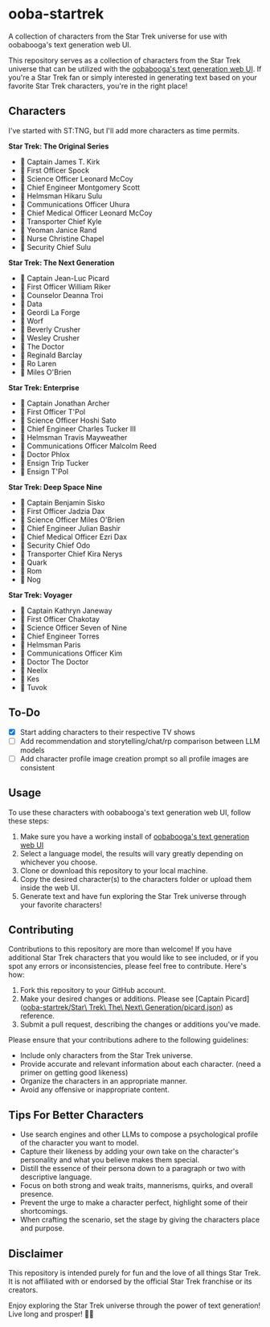 # ooba-startrek
A collection of characters from the Star Trek universe for use with oobabooga's text generation web UI.

This repository serves as a collection of characters from the Star Trek universe that can be utilized with the [oobabooga's text generation web UI](https://github.com/oobabooga/text-generation-webui). If you're a Star Trek fan or simply interested in generating text based on your favorite Star Trek characters, you're in the right place!

## Characters

I've started with ST:TNG, but I'll add more characters as time permits.

**Star Trek: The Original Series**

* 🚧 Captain James T. Kirk
* 🚧 First Officer Spock
* 🚧 Science Officer Leonard McCoy
* 🚧 Chief Engineer Montgomery Scott
* 🚧 Helmsman Hikaru Sulu
* 🚧 Communications Officer Uhura
* 🚧 Chief Medical Officer Leonard McCoy
* 🚧 Transporter Chief Kyle
* 🚧 Yeoman Janice Rand
* 🚧 Nurse Christine Chapel
* 🚧 Security Chief Sulu

**Star Trek: The Next Generation**

* 🖖 Captain Jean-Luc Picard
* 🖖 First Officer William Riker
* 🖖 Counselor Deanna Troi
* 🖖 Data
* 🖖 Geordi La Forge
* 🖖 Worf
* 🖖 Beverly Crusher
* 🚧 Wesley Crusher
* 🚧 The Doctor
* 🖖 Reginald Barclay
* 🚧 Ro Laren
* 🚧 Miles O'Brien

**Star Trek: Enterprise**

* 🚧 Captain Jonathan Archer
* 🚧 First Officer T'Pol
* 🚧 Science Officer Hoshi Sato
* 🚧 Chief Engineer Charles Tucker III
* 🚧 Helmsman Travis Mayweather
* 🚧 Communications Officer Malcolm Reed
* 🚧 Doctor Phlox
* 🚧 Ensign Trip Tucker
* 🚧 Ensign T'Pol

**Star Trek: Deep Space Nine**

* 🚧 Captain Benjamin Sisko
* 🚧 First Officer Jadzia Dax
* 🚧 Science Officer Miles O'Brien
* 🚧 Chief Engineer Julian Bashir
* 🚧 Chief Medical Officer Ezri Dax
* 🚧 Security Chief Odo
* 🚧 Transporter Chief Kira Nerys
* 🚧 Quark
* 🚧 Rom
* 🚧 Nog

**Star Trek: Voyager**

* 🖖 Captain Kathryn Janeway
* 🚧 First Officer Chakotay
* 🚧 Science Officer Seven of Nine
* 🚧 Chief Engineer Torres
* 🚧 Helmsman Paris
* 🚧 Communications Officer Kim
* 🚧 Doctor The Doctor
* 🚧 Neelix
* 🚧 Kes
* 🚧 Tuvok

## To-Do

- [X] Start adding characters to their respective TV shows
- [ ] Add recommendation and storytelling/chat/rp comparison between LLM models
- [ ] Add character profile image creation prompt so all profile images are consistent

## Usage
To use these characters with oobabooga's text generation web UI, follow these steps:

1. Make sure you have a working install of [oobabooga's text generation web UI](https://github.com/oobabooga/text-generation-webui)
2. Select a language model, the results will vary greatly depending on whichever you choose.
3. Clone or download this repository to your local machine.
4. Copy the desired character(s) to the characters folder or upload them inside the web UI.
5. Generate text and have fun exploring the Star Trek universe through your favorite characters!

## Contributing
Contributions to this repository are more than welcome! If you have additional Star Trek characters that you would like to see included, or if you spot any errors or inconsistencies, please feel free to contribute. Here's how:

1. Fork this repository to your GitHub account.
2. Make your desired changes or additions. Please see [Captain Picard]([ooba-startrek/Star\ Trek\ The\ Next\ Generation/picard.json](https://github.com/m-spangenberg/ooba-startrek/blob/f21adaba35d850f8cc8e168b634196d7fd1b4351/Star%20Trek%20The%20Next%20Generation/picard.json)) as reference.
3. Submit a pull request, describing the changes or additions you've made.

Please ensure that your contributions adhere to the following guidelines:

- Include only characters from the Star Trek universe.
- Provide accurate and relevant information about each character. (need a primer on getting good likeness)
- Organize the characters in an appropriate manner.
- Avoid any offensive or inappropriate content.

## Tips For Better Characters

- Use search engines and other LLMs to compose a psychological profile of the character you want to model.
- Capture their likeness by adding your own take on the character's personality and what you believe makes them special.
- Distill the essence of their persona down to a paragraph or two with descriptive language.
- Focus on both strong and weak traits, mannerisms, quirks, and overall presence.
- Prevent the urge to make a character perfect, highlight some of their shortcomings.
- When crafting the scenario, set the stage by giving the characters place and purpose. 

## Disclaimer

This repository is intended purely for fun and the love of all things Star Trek. It is not affiliated with or endorsed by the official Star Trek franchise or its creators.

Enjoy exploring the Star Trek universe through the power of text generation! Live long and prosper! 🖖✨
